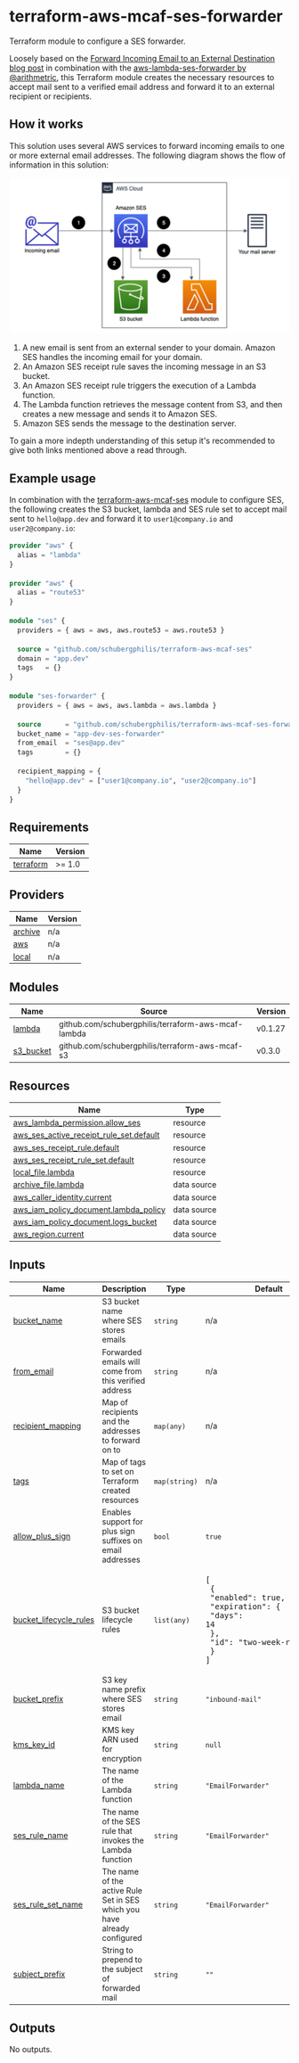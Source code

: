 # terraform-aws-mcaf-ses-forwarder

Terraform module to configure a SES forwarder.

Loosely based on the [Forward Incoming Email to an External Destination blog post](https://aws.amazon.com/blogs/messaging-and-targeting/forward-incoming-email-to-an-external-destination/) in combination with the [aws-lambda-ses-forwarder by @arithmetric](https://github.com/arithmetric/aws-lambda-ses-forwarder), this Terraform module creates the necessary resources to accept mail sent to a verified email address and forward it to an external recipient or recipients.

## How it works

This solution uses several AWS services to forward incoming emails to one or more external email addresses. The following diagram shows the flow of information in this solution:

![Architecture](./images/Architecture.png)

1. A new email is sent from an external sender to your domain. Amazon SES handles the incoming email for your domain.
2. An Amazon SES receipt rule saves the incoming message in an S3 bucket.
3. An Amazon SES receipt rule triggers the execution of a Lambda function.
4. The Lambda function retrieves the message content from S3, and then creates a new message and sends it to Amazon SES.
5. Amazon SES sends the message to the destination server.

To gain a more indepth understanding of this setup it's recommended to give both links mentioned above a read through.

## Example usage

In combination with the [terraform-aws-mcaf-ses](https://github.com/schubergphilis/terraform-aws-mcaf-ses) module to configure SES, the following creates the S3 bucket, lambda and SES rule set to accept mail sent to `hello@app.dev` and forward it to `user1@company.io` and `user2@company.io`:

```terraform
provider "aws" {
  alias = "lambda"
}

provider "aws" {
  alias = "route53"
}

module "ses" {
  providers = { aws = aws, aws.route53 = aws.route53 }

  source = "github.com/schubergphilis/terraform-aws-mcaf-ses"
  domain = "app.dev"
  tags   = {}
}

module "ses-forwarder" {
  providers = { aws = aws, aws.lambda = aws.lambda }

  source      = "github.com/schubergphilis/terraform-aws-mcaf-ses-forwarder"
  bucket_name = "app-dev-ses-forwarder"
  from_email  = "ses@app.dev"
  tags        = {}

  recipient_mapping = {
    "hello@app.dev" = ["user1@company.io", "user2@company.io"]
  }
}
```

<!--- BEGIN_TF_DOCS --->
## Requirements

| Name | Version |
|------|---------|
| <a name="requirement_terraform"></a> [terraform](#requirement\_terraform) | >= 1.0 |

## Providers

| Name | Version |
|------|---------|
| <a name="provider_archive"></a> [archive](#provider\_archive) | n/a |
| <a name="provider_aws"></a> [aws](#provider\_aws) | n/a |
| <a name="provider_local"></a> [local](#provider\_local) | n/a |

## Modules

| Name | Source | Version |
|------|--------|---------|
| <a name="module_lambda"></a> [lambda](#module\_lambda) | github.com/schubergphilis/terraform-aws-mcaf-lambda | v0.1.27 |
| <a name="module_s3_bucket"></a> [s3\_bucket](#module\_s3\_bucket) | github.com/schubergphilis/terraform-aws-mcaf-s3 | v0.3.0 |

## Resources

| Name | Type |
|------|------|
| [aws_lambda_permission.allow_ses](https://registry.terraform.io/providers/hashicorp/aws/latest/docs/resources/lambda_permission) | resource |
| [aws_ses_active_receipt_rule_set.default](https://registry.terraform.io/providers/hashicorp/aws/latest/docs/resources/ses_active_receipt_rule_set) | resource |
| [aws_ses_receipt_rule.default](https://registry.terraform.io/providers/hashicorp/aws/latest/docs/resources/ses_receipt_rule) | resource |
| [aws_ses_receipt_rule_set.default](https://registry.terraform.io/providers/hashicorp/aws/latest/docs/resources/ses_receipt_rule_set) | resource |
| [local_file.lambda](https://registry.terraform.io/providers/hashicorp/local/latest/docs/resources/file) | resource |
| [archive_file.lambda](https://registry.terraform.io/providers/hashicorp/archive/latest/docs/data-sources/file) | data source |
| [aws_caller_identity.current](https://registry.terraform.io/providers/hashicorp/aws/latest/docs/data-sources/caller_identity) | data source |
| [aws_iam_policy_document.lambda_policy](https://registry.terraform.io/providers/hashicorp/aws/latest/docs/data-sources/iam_policy_document) | data source |
| [aws_iam_policy_document.logs_bucket](https://registry.terraform.io/providers/hashicorp/aws/latest/docs/data-sources/iam_policy_document) | data source |
| [aws_region.current](https://registry.terraform.io/providers/hashicorp/aws/latest/docs/data-sources/region) | data source |

## Inputs

| Name | Description | Type | Default | Required |
|------|-------------|------|---------|:--------:|
| <a name="input_bucket_name"></a> [bucket\_name](#input\_bucket\_name) | S3 bucket name where SES stores emails | `string` | n/a | yes |
| <a name="input_from_email"></a> [from\_email](#input\_from\_email) | Forwarded emails will come from this verified address | `string` | n/a | yes |
| <a name="input_recipient_mapping"></a> [recipient\_mapping](#input\_recipient\_mapping) | Map of recipients and the addresses to forward on to | `map(any)` | n/a | yes |
| <a name="input_tags"></a> [tags](#input\_tags) | Map of tags to set on Terraform created resources | `map(string)` | n/a | yes |
| <a name="input_allow_plus_sign"></a> [allow\_plus\_sign](#input\_allow\_plus\_sign) | Enables support for plus sign suffixes on email addresses | `bool` | `true` | no |
| <a name="input_bucket_lifecycle_rules"></a> [bucket\_lifecycle\_rules](#input\_bucket\_lifecycle\_rules) | S3 bucket lifecycle rules | `list(any)` | <pre>[<br>  {<br>    "enabled": true,<br>    "expiration": {<br>      "days": 14<br>    },<br>    "id": "two-week-retention"<br>  }<br>]</pre> | no |
| <a name="input_bucket_prefix"></a> [bucket\_prefix](#input\_bucket\_prefix) | S3 key name prefix where SES stores email | `string` | `"inbound-mail"` | no |
| <a name="input_kms_key_id"></a> [kms\_key\_id](#input\_kms\_key\_id) | KMS key ARN used for encryption | `string` | `null` | no |
| <a name="input_lambda_name"></a> [lambda\_name](#input\_lambda\_name) | The name of the Lambda function | `string` | `"EmailForwarder"` | no |
| <a name="input_ses_rule_name"></a> [ses\_rule\_name](#input\_ses\_rule\_name) | The name of the SES rule that invokes the Lambda function | `string` | `"EmailForwarder"` | no |
| <a name="input_ses_rule_set_name"></a> [ses\_rule\_set\_name](#input\_ses\_rule\_set\_name) | The name of the active Rule Set in SES which you have already configured | `string` | `"EmailForwarder"` | no |
| <a name="input_subject_prefix"></a> [subject\_prefix](#input\_subject\_prefix) | String to prepend to the subject of forwarded mail | `string` | `""` | no |

## Outputs

No outputs.

<!--- END_TF_DOCS --->

